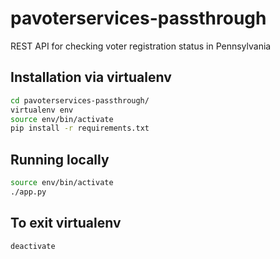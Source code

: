 # pavoterservices-passthrough
REST API for checking voter registration status in Pennsylvania

## Installation via virtualenv
```bash
cd pavoterservices-passthrough/
virtualenv env
source env/bin/activate
pip install -r requirements.txt
```

## Running locally
```bash
source env/bin/activate
./app.py
```

## To exit virtualenv
```deactivate```
